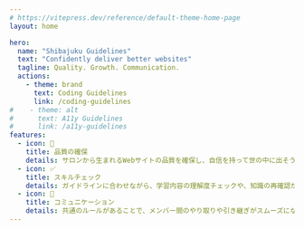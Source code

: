```yaml
---
# https://vitepress.dev/reference/default-theme-home-page
layout: home

hero:
  name: "Shibajuku Guidelines"
  text: "Confidently deliver better websites"
  tagline: Quality. Growth. Communication.
  actions:
    - theme: brand
      text: Coding Guidelines
      link: /coding-guidelines
#    - theme: alt
#      text: A11y Guidelines
#      link: /a11y-guidelines
features:
  - icon: 🌟
    title: 品質の確保
    details: サロンから生まれるWebサイトの品質を確保し、自信を持って世の中に出そう。
  - icon: ✅
    title: スキルチェック
    details: ガイドラインに合わせながら、学習内容の理解度チェックや、知識の再確認ができる。
  - icon: 👫
    title: コミュニケーション
    details: 共通のルールがあることで、メンバー間のやり取りや引き継ぎがスムーズになる。
---
```

